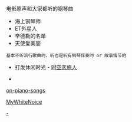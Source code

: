 
电影原声和大家都听的钢琴曲

- 海上钢琴师
- ET外星人
- 辛德勒的名单
- 天使爱美丽

```
基本不听流行歌曲的，听也是听有钢琴伴奏的 or 故事情节的
```

- 打发休闲时光 - [时空恋旅人](https://www.youtube.com/watch?v=JrydFlmTvNs&list=PLp-ZAI3S7Nw0IMM92hrekE5AhNOlGBGz6)




-

[on-piano-songs](https://github.com/7900ms/000nottheater_deserted_systemthunder/tree/master/slow/on-piano-songs)

[MyWhiteNoice](https://github.com/7900ms/000nottheater_deserted_systemsoftware/tree/master/local-MyWhiteNoice)

[-](http://www.bilibili.com/video/av3436995#口琴)
